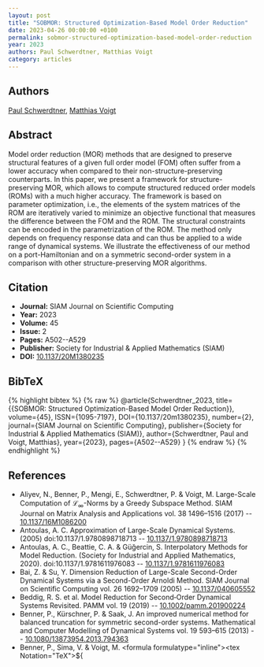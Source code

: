 ```yaml
---
layout: post
title: "SOBMOR: Structured Optimization-Based Model Order Reduction"
date: 2023-04-26 00:00:00 +0100
permalink: sobmor-structured-optimization-based-model-order-reduction
year: 2023
authors: Paul Schwerdtner, Matthias Voigt
category: articles
---
```

 
## Authors
[Paul Schwerdtner](authors/paul_schwerdtner), [Matthias Voigt](authors/matthias_voigt)
 
## Abstract
Model order reduction (MOR) methods that are designed to preserve structural features of a given full order model (FOM) often suffer from a lower accuracy when compared to their non-structure-preserving counterparts. In this paper, we present a framework for structure-preserving MOR, which allows to compute structured reduced order models (ROMs) with a much higher accuracy. The framework is based on parameter optimization, i.e., the elements of the system matrices of the ROM are iteratively varied to minimize an objective functional that measures the difference between the FOM and the ROM. The structural constraints can be encoded in the parametrization of the ROM. The method only depends on frequency response data and can thus be applied to a wide range of dynamical systems. We illustrate the effectiveness of our method on a port-Hamiltonian and on a symmetric second-order system in a comparison with other structure-preserving MOR algorithms.
 
## Citation
- **Journal:** SIAM Journal on Scientific Computing
- **Year:** 2023
- **Volume:** 45
- **Issue:** 2
- **Pages:** A502--A529
- **Publisher:** Society for Industrial & Applied Mathematics (SIAM)
- **DOI:** [10.1137/20M1380235](https://doi.org/10.1137/20M1380235)
 
## BibTeX
{% highlight bibtex %}
{% raw %}
@article{Schwerdtner_2023,
  title={{SOBMOR: Structured Optimization-Based Model Order Reduction}},
  volume={45},
  ISSN={1095-7197},
  DOI={10.1137/20m1380235},
  number={2},
  journal={SIAM Journal on Scientific Computing},
  publisher={Society for Industrial & Applied Mathematics (SIAM)},
  author={Schwerdtner, Paul and Voigt, Matthias},
  year={2023},
  pages={A502--A529}
}
{% endraw %}
{% endhighlight %}
 
## References
- Aliyev, N., Benner, P., Mengi, E., Schwerdtner, P. & Voigt, M. Large-Scale Computation of $\mathcal{L}_\infty$-Norms by a Greedy Subspace Method. SIAM Journal on Matrix Analysis and Applications vol. 38 1496–1516 (2017) -- [10.1137/16M1086200](https://doi.org/10.1137/16M1086200)
- Antoulas, A. C. Approximation of Large-Scale Dynamical Systems. (2005) doi:10.1137/1.9780898718713 -- [10.1137/1.9780898718713](https://doi.org/10.1137/1.9780898718713)
- Antoulas, A. C., Beattie, C. A. & Güğercin, S. Interpolatory Methods for Model Reduction. (Society for Industrial and Applied Mathematics, 2020). doi:10.1137/1.9781611976083 -- [10.1137/1.9781611976083](https://doi.org/10.1137/1.9781611976083)
- Bai, Z. & Su, Y. Dimension Reduction of Large-Scale Second-Order Dynamical Systems via a Second-Order Arnoldi Method. SIAM Journal on Scientific Computing vol. 26 1692–1709 (2005) -- [10.1137/040605552](https://doi.org/10.1137/040605552)
- Beddig, R. S. et al. Model Reduction for Second‐Order Dynamical Systems Revisited. PAMM vol. 19 (2019) -- [10.1002/pamm.201900224](https://doi.org/10.1002/pamm.201900224)
- Benner, P., Kürschner, P. & Saak, J. An improved numerical method for balanced truncation for symmetric second-order systems. Mathematical and Computer Modelling of Dynamical Systems vol. 19 593–615 (2013) -- [10.1080/13873954.2013.794363](https://doi.org/10.1080/13873954.2013.794363)
- Benner, P., Sima, V. & Voigt, M. &lt;formula formulatype="inline"&gt;&lt;tex Notation="TeX"&gt;${